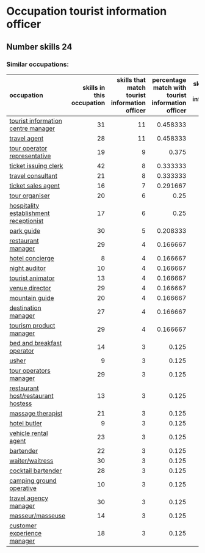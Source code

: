 # Occupation tourist information officer
## Number skills 24
### Similar occupations:
| occupation                                                                          |   skills in this occupation |   skills that match tourist information officer |   percentage match with tourist information officer |   skills not in tourist information officer |
|:------------------------------------------------------------------------------------|----------------------------:|------------------------------------------------:|----------------------------------------------------:|--------------------------------------------:|
| [tourist information centre manager](tourist_information_centre_manager.md)         |                          31 |                                              11 |                                            0.458333 |                                          20 |
| [travel agent](travel_agent.md)                                                     |                          28 |                                              11 |                                            0.458333 |                                          17 |
| [tour operator representative](tour_operator_representative.md)                     |                          19 |                                               9 |                                            0.375    |                                          10 |
| [ticket issuing clerk](ticket_issuing_clerk.md)                                     |                          42 |                                               8 |                                            0.333333 |                                          34 |
| [travel consultant](travel_consultant.md)                                           |                          21 |                                               8 |                                            0.333333 |                                          13 |
| [ticket sales agent](ticket_sales_agent.md)                                         |                          16 |                                               7 |                                            0.291667 |                                           9 |
| [tour organiser](tour_organiser.md)                                                 |                          20 |                                               6 |                                            0.25     |                                          14 |
| [hospitality establishment receptionist](hospitality_establishment_receptionist.md) |                          17 |                                               6 |                                            0.25     |                                          11 |
| [park guide](park_guide.md)                                                         |                          30 |                                               5 |                                            0.208333 |                                          25 |
| [restaurant manager](restaurant_manager.md)                                         |                          29 |                                               4 |                                            0.166667 |                                          25 |
| [hotel concierge](hotel_concierge.md)                                               |                           8 |                                               4 |                                            0.166667 |                                           4 |
| [night auditor](night_auditor.md)                                                   |                          10 |                                               4 |                                            0.166667 |                                           6 |
| [tourist animator](tourist_animator.md)                                             |                          13 |                                               4 |                                            0.166667 |                                           9 |
| [venue director](venue_director.md)                                                 |                          29 |                                               4 |                                            0.166667 |                                          25 |
| [mountain guide](mountain_guide.md)                                                 |                          20 |                                               4 |                                            0.166667 |                                          16 |
| [destination manager](destination_manager.md)                                       |                          27 |                                               4 |                                            0.166667 |                                          23 |
| [tourism product manager](tourism_product_manager.md)                               |                          29 |                                               4 |                                            0.166667 |                                          25 |
| [bed and breakfast operator](bed_and_breakfast_operator.md)                         |                          14 |                                               3 |                                            0.125    |                                          11 |
| [usher](usher.md)                                                                   |                           9 |                                               3 |                                            0.125    |                                           6 |
| [tour operators manager](tour_operators_manager.md)                                 |                          29 |                                               3 |                                            0.125    |                                          26 |
| [restaurant host/restaurant hostess](restaurant_host-restaurant_hostess.md)         |                          13 |                                               3 |                                            0.125    |                                          10 |
| [massage therapist](massage_therapist.md)                                           |                          21 |                                               3 |                                            0.125    |                                          18 |
| [hotel butler](hotel_butler.md)                                                     |                           9 |                                               3 |                                            0.125    |                                           6 |
| [vehicle rental agent](vehicle_rental_agent.md)                                     |                          23 |                                               3 |                                            0.125    |                                          20 |
| [bartender](bartender.md)                                                           |                          22 |                                               3 |                                            0.125    |                                          19 |
| [waiter/waitress](waiter-waitress.md)                                               |                          30 |                                               3 |                                            0.125    |                                          27 |
| [cocktail bartender](cocktail_bartender.md)                                         |                          28 |                                               3 |                                            0.125    |                                          25 |
| [camping ground operative](camping_ground_operative.md)                             |                          10 |                                               3 |                                            0.125    |                                           7 |
| [travel agency manager](travel_agency_manager.md)                                   |                          30 |                                               3 |                                            0.125    |                                          27 |
| [masseur/masseuse](masseur-masseuse.md)                                             |                          14 |                                               3 |                                            0.125    |                                          11 |
| [customer experience manager](customer_experience_manager.md)                       |                          18 |                                               3 |                                            0.125    |                                          15 |
